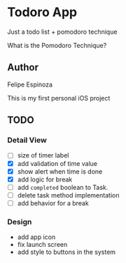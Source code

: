 #  Todoro App

Just a todo list + pomodoro technique

What is the Pomodoro Technique?

## Author

Felipe Espinoza

This is my first personal iOS project

## TODO

### Detail View

- [ ] size of timer label
- [x] add validation of time value
- [x] show alert when time is done
- [x] add logic for break
- [ ] add `completed` boolean to Task.
- [ ] delete task method implementation
- [ ] add behavior for a break

### Design

- add app icon
- fix launch screen
- add style to buttons in the system
